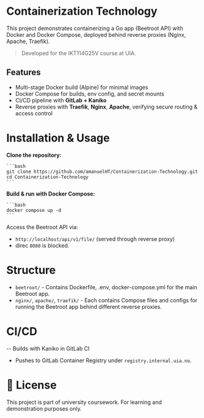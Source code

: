 # Containerization Technology
This project demonstrates containerizing a Go app (Beetroot API) with Docker and Docker Compose, deployed behind reverse proxies (Nginx, Apache, Traefik). 

>Developed for the IKT114G25V course at UIA.


## Features

- Multi-stage Docker build (Alpine) for minimal images
- Docker Compose for builds, env config, and secret mounts
- CI/CD pipeline with **GitLab + Kaniko**
- Reverse proxies with **Traefik**, **Nginx**, **Apache**, verifying secure routing & access control


# Installation & Usage

 **Clone the repository:**

    ```bash
    git clone https://github.com/amanuelHT/Containerization-Technology.git
    cd Containerization-Technology
    ```

 **Build & run with Docker Compose:**

    ```bash
    docker compose up -d
    ```

 Access the Beetroot API via:

- `http://localhost/api/v1/file/` (served through reverse proxy)
- direc `8080` is blocked.


# Structure

- `beetroot/` - Contains Dockerfile, .env, docker-compose.yml for the main Beetroot app.
- `nginx/`, `apache/`, `traefik/` - Each contains Compose files and configs for running the Beetroot app behind different reverse proxies.


# CI/CD

-- Builds with Kaniko in GitLab CI
- Pushes to GitLab Container Registry under `registry.internal.uia.no`.



# 📜 License

This project is part of university coursework. For learning and demonstration purposes only.

